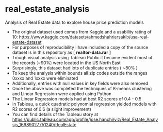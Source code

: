 # real_estate_analysis
Analysis of Real Estate data to explore house price prediction models

* The original dataset used comes from Kaggle and a usability rating of 10: https://www.kaggle.com/datasets/ahmedshahriarsakib/usa-real-estate-dataset
* For purposes of reproducibility I have included a copy of the source dataset is in this repository as [ **realtor-data.rar** ]
* Trough visual analysis using Tableau Public it became evident most of the records (~90%) were located in the US North East
* Surprisingly, this dataset had lots of duplicate entries ( ~80% )
* To keep the analysis within bounds all zip codes outside the ranges 0xxxx and 1xxxx were eliminated
* Additionally, entries with null values in key fields were also removed
* Once the above was completed the techniques of K-means clustering and Linear Regression were applied using Python
* The Linear Regression models had at best R2 scores of 0.4 - 0.5
* In Tableau, a quick quadratic polynomial regression yielded models with R2 scores of 0.6 (a slight improvement)
* You can find details of the Tableau story at https://public.tableau.com/app/profile/jose.hanchi/viz/Real_Estate_Analysis_16989027751240/RealEstate
